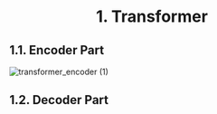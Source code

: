<h1 align='center'> 1. Transformer </h1>
<h2> 1.1. Encoder Part </h2>

![transformer_encoder (1)](https://github.com/MarsSeo/Build-My-Own-Models/assets/103374757/09ef94e2-240b-4e7d-8cba-da07ee2550aa)


<h2> 1.2. Decoder Part </h2>

